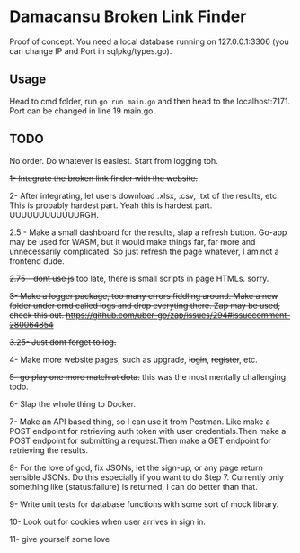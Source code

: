 # Damacansu Broken Link Finder

Proof of concept. You need a local database running on 127.0.0.1:3306 (you can change IP and Port in
sqlpkg/types.go).

## Usage

Head to cmd folder, run
``
go run main.go
``
and then head to the localhost:7171. Port can be changed in line 19 main.go.

## TODO
No order. Do whatever is easiest. Start from logging tbh.

~~1- Integrate the broken link finder with the website.~~

2- After integrating, let users download .xlsx, .csv, .txt of the results, etc. This is probably hardest part. Yeah this is hardest part. UUUUUUUUUUUURGH.

2.5 - Make a small dashboard for the results, slap a refresh button. Go-app may be used for WASM, 
but it would make things far, far more and unnecessarily complicated. So just refresh the page whatever,
I am not a frontend dude.

~~2.75 - dont use js~~ too late, there is small scripts in page HTMLs. sorry.

~~3- Make a logger package, too many errors fiddling around. Make a new folder under cmd called logs and 
drop everyting there. Zap may be used, check this out. https://github.com/uber-go/zap/issues/294#issuecomment-280064854~~

~~3.25- Just dont forget to log.~~

4- Make more website pages, such as upgrade, ~~login~~, ~~register~~, etc.

~~5- go play one more match at dota.~~ this was the most mentally challenging todo.

6- Slap the whole thing to Docker.

7- Make an API based thing, so I can use it from Postman. Like make a POST endpoint for retrieving auth token with
user credentials.Then make a POST endpoint for submitting a request.Then make a GET endpoint for retrieving the results. 

8- For the love of god, fix JSONs, let the sign-up, or any page return sensible JSONs. Do this especially if you
want to do Step 7. Currently only something like {status:failure} is returned, I can do better than that.

9- Write unit tests for database functions with some sort of mock library. 

10- Look out for cookies when user arrives in sign in. 

11- give yourself some love
